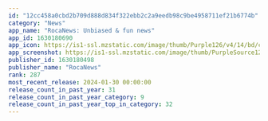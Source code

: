 ```yaml
---
id: "12cc458a0cbd2b709d888d834f322ebb2c2a9eedb98c9be4958711ef21b6774b"
category: "News"
app_name: "RocaNews: Unbiased & fun news"
app_id: 1630180690
app_icon: https://is1-ssl.mzstatic.com/image/thumb/Purple126/v4/14/bd/c9/14bdc93a-f0ba-948b-e65b-043539d37ca0/AppIcon-0-0-1x_U007emarketing-0-10-0-85-220.png/1024x1024bb.png
app_screenshot: https://is1-ssl.mzstatic.com/image/thumb/PurpleSource126/v4/43/97/5e/43975ea4-5f38-bbf8-2122-cebc0bbbdfac/9f07d4ac-8e89-45c8-93b2-1046e8fd09f3_slide_1_copy.png/1284x2778bb.png
publisher_id: 1630180498
publisher_name: "RocaNews"
rank: 287
most_recent_release: 2024-01-30 00:00:00
release_count_in_past_year: 31
release_count_in_past_year_category: 9
release_count_in_past_year_top_in_category: 32
---
```

